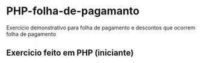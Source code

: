 # PHP-folha-de-pagamanto
Exercício demonstrativo para folha de pagamento e descontos que ocorrem folha de pagamento 
## Exercicio feito em PHP (iniciante)
